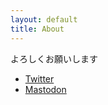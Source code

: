 ```yaml
---
layout: default
title: About
---
```


よろしくお願いします

* [Twitter](https://twitter.com/M_coypus_nuke)
* [Mastodon](https://mstdn.kemono-friends.info/@M_coypus)
